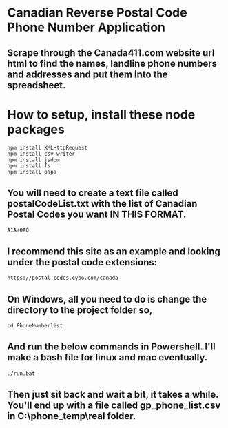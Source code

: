 # Canadian Reverse Postal Code Phone Number Application

## Scrape through the Canada411.com website url html to find the names, landline phone numbers and addresses and put them into the spreadsheet.

# How to setup, install these node packages
    npm install XMLHttpRequest
    npm install csv-writer
    npm install jsdom
    npm install fs
    npm install papa

## You will need to create a text file called postalCodeList.txt with the list of Canadian Postal Codes you want IN THIS FORMAT. 
    A1A+0A0
    
## I recommend this site as an example and looking under the postal code extensions: 
    https://postal-codes.cybo.com/canada
    

## On Windows, all you need to do is change the directory to the project folder so,
    cd PhoneNumberlist
    
## And run the below commands in Powershell. I'll make a bash file for linux and mac eventually.
    ./run.bat
    
## Then just sit back and wait a bit, it takes a while. You'll end up with a file called gp_phone_list.csv in C:\phone_temp\real folder.


